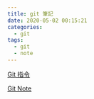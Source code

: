```yaml
---
title: git 筆記
date: 2020-05-02 00:15:21
categories:
  - git
tags:
  - git
  - note
---
```


[Git 指令](/git-command-note)

[Git Note](/git-note)
